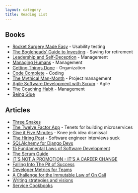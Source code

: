 ```yaml
---
layout: category
title: Reading List
---
```

<h2>Books</h2>

<ul>
  <li><a href="http://www.amazon.com/gp/product/B002UXRGNO">Rocket Surgery Made Easy</a> - Usability testing</li>
  <li><a href="http://www.amazon.com/gp/product/0471730335">The Bogleheads’ Guide to Investing</a> - Saving for retirement</li>
  <li><a href="http://www.amazon.com/gp/product/B00GUPYRUS">Leadership and Self-Deception</a> - Management</li>
  <li><a href="http://www.amazon.com/gp/product/1430243147">Managing Humans</a> - Management</li>
  <li><a href="http://www.amazon.com/gp/product/0142000280">Getting Things Done</a> - Organization</li>
  <li><a href="http://www.amazon.com/Code-Complete-Practical-Handbook-Construction/dp/0735619670">Code Complete</a> - Coding</li>
  <li><a href="http://www.amazon.com/Mythical-Man-Month-Software-Engineering-Anniversary/dp/0201835959">The Mythical Man-Month</a> - Project management</li>
  <li><a href="http://www.amazon.com/gp/product/0130676349">Agile Software Development with Scrum</a> - Agile</li>
  <li><a href="https://www.amazon.com/Coaching-Habit-Less-Change-Forever/dp/0978440749">The Coaching Habit</a> - Management</li>
  <li><a href="https://noidea.dog/glue">Being Glue</a></li>
</ul>

<h2>Articles</h2>

<ul>
  <li><a href="http://www.celebrazio.net/jimb/15.html">Three Snakes</a></li>
  <li><a href="http://12factor.net/">The Twelve Factor App</a> - Tenets for building microservices</li>
  <li><a href="https://signalvnoise.com/posts/3124-give-it-five-minutes">Give it Five Minutes</a> - Knee jerk idea dismissal</li>
  <li><a href="http://sockpuppet.org/blog/2015/03/06/the-hiring-post/">The Hiring Post</a> - Software engineer interviews suck</li>
  <li><a href="http://lucumr.pocoo.org/2011/7/19/sqlachemy-and-you/">SQLAlchemy for Django Devs</a></li>
  <li><a href="http://www.exceptionnotfound.net/fundamental-laws-of-software-development/">15 Fundamental Laws of Software Development</a></li>
  <li><a href="http://www.scrumguides.org/scrum-guide.html">The Scrum Guide</a></li>
  <li><a href="http://fractio.nl/2014/09/19/not-a-promotion-a-career-change/">IT’S NOT A PROMOTION - IT’S A CAREER CHANGE</a></li>
  <li><a href="https://blog.codinghorror.com/falling-into-the-pit-of-success/">Falling Into The Pit of Success</a></li>
  <li><a href="https://lethain.com/accelerate-developer-productivity/">Developer Metrics for Teams</a></li>
  <li><a href="https://medium.com/@solidspark/a-challenge-for-the-immutable-law-of-on-call-719a7ae86e">A Challenge for the Immutable Law of On Call</a></li>
  <li><a href="https://lethain.com/strategies-visions/">Writing strategies and visions</a></li>
  <li><a href="https://lethain.com/service-cookbooks/">Service Cookbooks</a></li>
</ul>